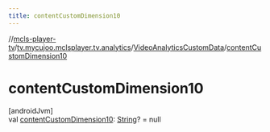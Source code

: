 ```yaml
---
title: contentCustomDimension10
---
```

//[mcls-player-tv](../../../index.html)/[tv.mycujoo.mclsplayer.tv.analytics](../index.html)/[VideoAnalyticsCustomData](index.html)/[contentCustomDimension10](content-custom-dimension10.html)



# contentCustomDimension10



[androidJvm]\
val [contentCustomDimension10](content-custom-dimension10.html): [String](https://kotlinlang.org/api/latest/jvm/stdlib/kotlin/-string/index.html)? = null




